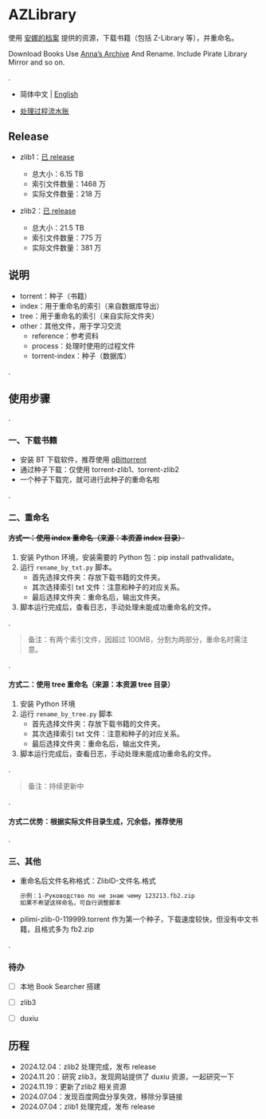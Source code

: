 # AZLibrary

使用 [安娜的档案](https://annas-archive.li/) 提供的资源，下载书籍（包括 Z-Library 等），并重命名。

Download Books Use [Anna’s Archive](https://annas-archive.li/) And Rename. Include Pirate Library Mirror and so on.

. 

* 简体中文 | [English](README_eng.md)

* [处理过程流水账](other/README.md)



## Release

* zlib1：[已 release](https://github.com/GeorgeBin/AZLibrary/releases/tag/zlib1)

  * 总大小：6.15 TB
  * 索引文件数量：1468 万
  * 实际文件数量：218 万
* zlib2：[已 release](https://github.com/GeorgeBin/AZLibrary/releases/tag/zlib2)
  * 总大小：21.5 TB
  * 索引文件数量：775 万
  * 实际文件数量：381 万



## 说明

* torrent：种子（书籍）
* index：用于重命名的索引（来自数据库导出）
* tree：用于重命名的索引（来自实际文件夹）
* other：其他文件，用于学习交流
  * reference：参考资料
  * process：处理时使用的过程文件
  * torrent-index：种子（数据库）

.

## 使用步骤

.

### 一、下载书籍

* 安装 BT 下载软件，推荐使用 [qBittorrent](https://www.qbittorrent.org/download)
* 通过种子下载：仅使用 torrent-zlib1、torrent-zlib2
* 一个种子下载完，就可进行此种子的重命名啦

.

### 二、重命名

#### ~~方式一：使用 index 重命名（来源：本资源 index 目录）~~

1. 安装 Python 环境，安装需要的 Python 包：pip install pathvalidate。
2. 运行 `rename_by_txt.py` 脚本。
   * 首先选择文件夹：存放下载书籍的文件夹。
   * 其次选择索引 txt 文件：注意和种子的对应关系。
   * 最后选择文件夹：重命名后，输出文件夹。
3. 脚本运行完成后，查看日志，手动处理未能成功重命名的文件。

.

> 备注：有两个索引文件，因超过 100MB，分割为两部分，重命名时需注意。
>

.

#### 方式二：使用 tree 重命名（来源：本资源 tree 目录）

1. 安装 Python 环境
2. 运行 `rename_by_tree.py` 脚本
   * 首先选择文件夹：存放下载书籍的文件夹。
   * 其次选择索引 txt 文件：注意和种子的对应关系。
   * 最后选择文件夹：重命名后，输出文件夹。
3. 脚本运行完成后，查看日志，手动处理未能成功重命名的文件。

.

> 备注：持续更新中
>

.

#### 方式二优势：根据实际文件目录生成，冗余低，推荐使用

.

### 三、其他

* 重命名后文件名称格式：ZlibID-文件名.格式

  ```sh
  示例：1-Руководство по не знаю чему 123213.fb2.zip
  如果不希望这样命名，可自行调整脚本
  ```

* pilimi-zlib-0-119999.torrent 作为第一个种子，下载速度较快，但没有中文书籍，且格式多为 fb2.zip


.

### 待办

- [ ] 本地 Book Searcher 搭建
- [ ] zlib3
- [ ] duxiu



## 历程

* 2024.12.04：zlib2 处理完成，发布 release
* 2024.11.20：研究 zlib3，发现网站提供了 duxiu 资源，一起研究一下
* 2024.11.19：更新了zlib2 相关资源
* 2024.07.04：发现百度网盘分享失效，移除分享链接
* 2024.07.04：zlib1 处理完成，发布 release
